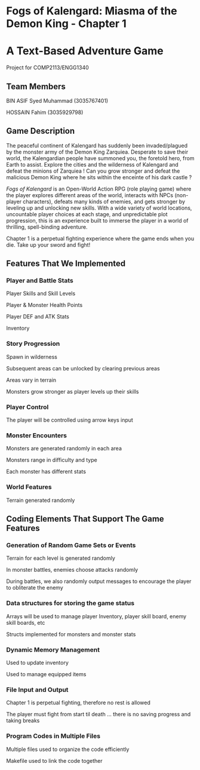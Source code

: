 # Fogs of Kalengard: Miasma of the Demon King - Chapter 1
# A Text-Based Adventure Game
Project for COMP2113/ENGG1340

## Team Members

BIN ASIF Syed Muhammad (3035767401)

HOSSAIN Fahim (3035929798)

## Game Description

The peaceful continent of Kalengard has suddenly been invaded/plagued by the monster army of the Demon King Zarquiea. Desperate to save their world, the Kalengardian people have summoned you, the foretold hero, from Earth to assist. Explore the cities and the wilderness of Kalengard and defeat the minions of Zarquiea ! Can you grow stronger and defeat the malicious Demon King where he sits within the enceinte of his dark castle ? 

_Fogs of Kalengard_ is an Open-World Action RPG (role playing game) where the player explores different areas of the world, interacts with NPCs (non-player characters), defeats many kinds of enemies, and gets stronger by leveling up and unlocking new skills. With a wide variety of world locations, uncountable player choices at each stage, and unpredictable plot progression, this is an experience built to immerse the player in a world of thrilling, spell-binding adventure.

Chapter 1 is a perpetual fighting experience where the game ends when you die. Take up your sword and fight!

## Features That We Implemented

### Player and Battle Stats

Player Skills and Skill Levels

Player & Monster Health Points

Player DEF and ATK Stats

Inventory

### Story Progression

Spawn in wilderness

Subsequent areas can be unlocked by clearing previous areas

Areas vary in terrain

Monsters grow stronger as player levels up their skills

### Player Control

The player will be controlled using arrow keys input

### Monster Encounters

Monsters are generated randomly in each area

Monsters range in difficulty and type

Each monster has different stats

### World Features

Terrain generated randomly

## Coding Elements That Support The Game Features

### Generation of Random Game Sets or Events

Terrain for each level is generated randomly

In monster battles, enemies choose attacks randomly

During battles, we also randomly output messages to encourage the player to obliterate the enemy

### Data structures for storing the game status

Arrays will be used to manage player Inventory, player skill board, enemy skill boards, etc

Structs implemented for monsters and monster stats

### Dynamic Memory Management

Used to update inventory

Used to manage equipped items

### File Input and Output

Chapter 1 is perpetual fighting, therefore no rest is allowed

The player must fight from start til death ... there is no saving progress and taking breaks

### Program Codes in Multiple Files

Multiple files used to organize the code efficiently

Makefile used to link the code together

